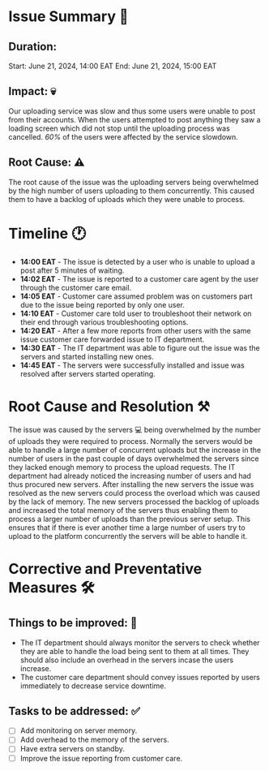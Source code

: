 # Issue Summary :book:
## Duration:
Start: June 21, 2024, 14:00 EAT
End: June 21, 2024, 15:00 EAT

## Impact: :skull:
Our uploading service was slow and thus some users were unable to post from their accounts. When the users attempted to post anything they saw a loading screen which did not stop until the uploading process was cancelled. *60%* of the users were affected by the service slowdown.

## Root Cause: :warning:
The root cause of the issue was the uploading servers being overwhelmed by the high number of users uploading to them concurrently. This caused them to have a backlog of uploads which they were unable to process.

# Timeline :clock1:
- **14:00 EAT** - The issue is detected by a user who is unable to upload a post after 5 minutes of waiting.
- **14:02 EAT** - The issue is reported to a customer care agent by the user through the customer care email.
- **14:05 EAT** - Customer care assumed problem was on customers part due to the issue being reported by only one user.
- **14:10 EAT** - Customer care told user to troubleshoot their network on their end through various troubleshooting options.
- **14:20 EAT** - After a few more reports from other users with the same issue customer care forwarded issue to IT department.
- **14:30 EAT** - The IT department was able to figure out the issue was the servers and started installing new ones.
- **14:45 EAT** - The servers were successfully installed and issue was resolved after servers started operating.

# Root Cause and Resolution :hammer_and_pick:
The issue was caused by the servers :computer: being overwhelmed by the number of uploads they were required to process. Normally the servers would be able to handle a large number of concurrent uploads but the increase in the number of users in the past couple of days overwhelmed the servers since they lacked enough memory to process the upload requests. The IT department had already noticed the increasing number of users and had thus procured new servers. After installing the new servers the issue was resolved as the new servers could process the overload which was caused by the lack of memory. The new servers processed the backlog of uploads and increased the total memory of the servers thus enabling them to process a larger number of uploads than the previous server setup. This ensures that if there is ever another time a large number of users try to upload to the platform concurrently the servers will be able to handle it.

# Corrective and Preventative Measures :hammer_and_wrench:
## Things to be improved: :hammer:
- The IT department should always monitor the servers to check whether they are able to handle the load being sent to them at all times. They should also include an overhead in the servers incase the users increase.
- The customer care department should convey issues reported by users immediately to decrease service downtime.

## Tasks to be addressed: :white_check_mark:
- [ ] Add monitoring on server memory.
- [ ] Add overhead to the memory of the servers.
- [ ] Have extra servers on standby.
- [ ] Improve the issue reporting from customer care.
